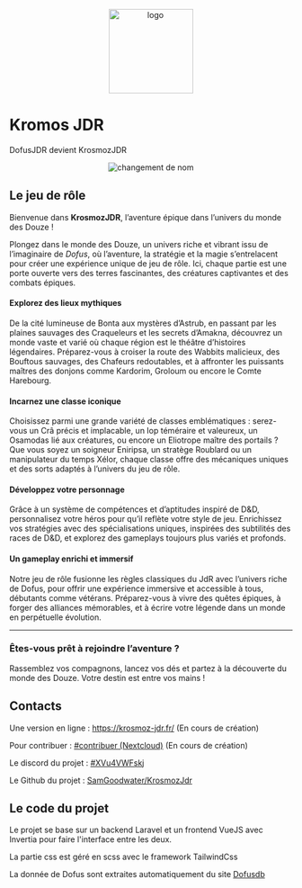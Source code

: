 <p style="text-align:center;"><img src="https://krosmoz-jdr.fr/storage/logos/logo.webp" width="150px" alt='logo'></p>

<h1>Kromos JDR</h1>
<p>DofusJDR devient KrosmozJDR</p>
<p style="text-align:center;"><img src="https://krosmoz-jdr.fr/storage/documents/vers_krosmozjdr.png" lenght="100px" alt='changement de nom'></p>

<h2>Le jeu de rôle</h2
        <h3 id="bienvenue-dans-krosmozjdr-l-aventure-pique-dans-l-univers-du-monde-des-douze-">Bienvenue dans
            <strong>KrosmozJDR</strong>, l’aventure épique dans l’univers du monde des Douze !
        </h3>
        <p>Plongez dans le monde des Douze, un univers riche et vibrant issu de l’imaginaire de <em>Dofus</em>, où
            l’aventure, la stratégie et la magie s’entrelacent pour créer une expérience unique de jeu de rôle. Ici,
            chaque partie est une porte ouverte vers des terres fascinantes, des créatures captivantes et des combats
            épiques.</p>
        <h4 id="explorez-des-lieux-mythiques">Explorez des lieux mythiques</h4>
        <p>De la cité lumineuse de Bonta aux mystères d’Astrub, en passant par les plaines sauvages des Craqueleurs et
            les secrets d’Amakna, découvrez un monde vaste et varié où chaque région est le théâtre d’histoires
            légendaires. Préparez-vous à croiser la route des Wabbits malicieux, des Bouftous sauvages, des Chafeurs
            redoutables, et à affronter les puissants maîtres des donjons comme Kardorim, Groloum ou encore le Comte
            Harebourg.</p>
        <h4 id="incarnez-une-classe-iconique">Incarnez une classe iconique</h4>
        <p>Choisissez parmi une grande variété de classes emblématiques : serez-vous un Crâ précis et implacable, un Iop
            téméraire et valeureux, un Osamodas lié aux créatures, ou encore un Eliotrope maître des portails ? Que vous
            soyez un soigneur Eniripsa, un stratège Roublard ou un manipulateur du temps Xélor, chaque classe offre des
            mécaniques uniques et des sorts adaptés à l’univers du jeu de rôle.</p>
        <h4 id="d-veloppez-votre-personnage">Développez votre personnage</h4>
        <p>Grâce à un système de compétences et d’aptitudes inspiré de D&amp;D, personnalisez votre héros pour qu’il
            reflète votre style de jeu. Enrichissez vos stratégies avec des spécialisations uniques, inspirées des
            subtilités des races de D&amp;D, et explorez des gameplays toujours plus variés et profonds.</p>
        <h4 id="un-gameplay-enrichi-et-immersif">Un gameplay enrichi et immersif</h4>
        <p>Notre jeu de rôle fusionne les règles classiques du JdR avec l’univers riche de Dofus, pour offrir une
            expérience immersive et accessible à tous, débutants comme vétérans. Préparez-vous à vivre des quêtes
            épiques, à forger des alliances mémorables, et à écrire votre légende dans un monde en perpétuelle
            évolution.</p>
        <hr>
        <h3 id="-tes-vous-pr-t-rejoindre-l-aventure-">Êtes-vous prêt à rejoindre l’aventure ?</h3>
        <p>Rassemblez vos compagnons, lancez vos dés et partez à la découverte du monde des Douze. Votre destin est
            entre vos mains !</p>

<h2>Contacts</h2>
<p>Une version en ligne :  <a href="https://krosmoz-jdr.fr/" target="\_blank">https://krosmoz-jdr.fr/</a> (En cours de création)</p>
<p>Pour contribuer : <a href="https://project.krosmoz-jdr.fr/#contribuer" target="\_blank">#contribuer (Nextcloud)</a> (En cours de création)</p>
<p>Le discord du projet : <a href="https://discord.gg/XVu4VWFskj" target="\_blank">#XVu4VWFskj</a></p>
<p>Le Github du projet : <a href="https://github.com/SamGoodwater/KrosmozJdr" target="\_blank">SamGoodwater/KrosmozJdr</a></p>

<h2>Le code du projet</h2>
<p>Le projet se base sur un backend Laravel et un frontend VueJS avec Invertia pour faire l'interface entre les deux.</p>
<p>La partie css est géré en scss avec le framework TailwindCss</p>
<p>La donnée de Dofus sont extraites automatiquement du site <a href="https://dofusdb.fr/fr/" target='\_blank'>Dofusdb</a></p>
